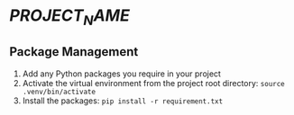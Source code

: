 # $PROJECT_NAME$

## Package Management

1. Add any Python packages you require in your project
2. Activate the virtual environment from the project root directory: `source .venv/bin/activate`
3. Install the packages: `pip install -r requirement.txt`
